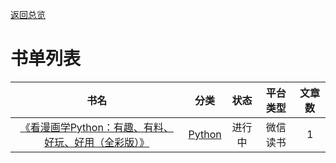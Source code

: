 [返回总览](summary.md)

# 书单列表

| 书名                                             | 分类                      | 状态  | 平台类型 | 文章数 |
|:----------------------------------------------:|:-----------------------:|:---:|:----:|:---:|
| [《看漫画学Python：有趣、有料、好玩、好用（全彩版）》](python/ch1.md) | [Python](python/ch0.md) | 进行中 | 微信读书 | 1   |
